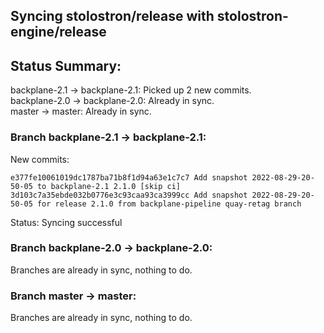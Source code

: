 ## Syncing stolostron/release with stolostron-engine/release

## Status Summary:

backplane-2.1 -> backplane-2.1: Picked up 2 new commits.  
backplane-2.0 -> backplane-2.0: Already in sync.  
master -> master: Already in sync.  

### Branch backplane-2.1 -> backplane-2.1:

New commits:

```
e377fe10061019dc1787ba71b8f1d94a63e1c7c7 Add snapshot 2022-08-29-20-50-05 to backplane-2.1 2.1.0 [skip ci]
3d103c7a35ebde032b0776e3c93caa93ca3999cc Add snapshot 2022-08-29-20-50-05 for release 2.1.0 from backplane-pipeline quay-retag branch
```

Status: Syncing successful

### Branch backplane-2.0 -> backplane-2.0:

Branches are already in sync, nothing to do.

### Branch master -> master:

Branches are already in sync, nothing to do.
